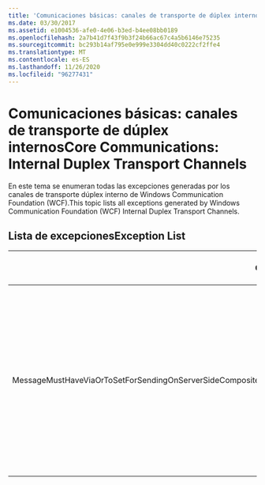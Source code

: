 ```yaml
---
title: 'Comunicaciones básicas: canales de transporte de dúplex internos'
ms.date: 03/30/2017
ms.assetid: e1004536-afe0-4e06-b3ed-b4ee08bb0189
ms.openlocfilehash: 2a7b41d7f43f9b3f24b66ac67c4a5b6146e75235
ms.sourcegitcommit: bc293b14af795e0e999e3304dd40c0222cf2ffe4
ms.translationtype: MT
ms.contentlocale: es-ES
ms.lasthandoff: 11/26/2020
ms.locfileid: "96277431"
---
```

# <a name="core-communications-internal-duplex-transport-channels"></a><span data-ttu-id="bb6d9-102">Comunicaciones básicas: canales de transporte de dúplex internos</span><span class="sxs-lookup"><span data-stu-id="bb6d9-102">Core Communications: Internal Duplex Transport Channels</span></span>

<span data-ttu-id="bb6d9-103">En este tema se enumeran todas las excepciones generadas por los canales de transporte dúplex interno de Windows Communication Foundation (WCF).</span><span class="sxs-lookup"><span data-stu-id="bb6d9-103">This topic lists all exceptions generated by Windows Communication Foundation (WCF) Internal Duplex Transport Channels.</span></span>  
  
## <a name="exception-list"></a><span data-ttu-id="bb6d9-104">Lista de excepciones</span><span class="sxs-lookup"><span data-stu-id="bb6d9-104">Exception List</span></span>  
  
|<span data-ttu-id="bb6d9-105">Código de recurso</span><span class="sxs-lookup"><span data-stu-id="bb6d9-105">Resource Code</span></span>|<span data-ttu-id="bb6d9-106">Cadena de recurso</span><span class="sxs-lookup"><span data-stu-id="bb6d9-106">Resource String</span></span>|  
|-------------------|---------------------|  
|<span data-ttu-id="bb6d9-107">MessageMustHaveViaOrToSetForSendingOnServerSideCompositeDuplexChannels</span><span class="sxs-lookup"><span data-stu-id="bb6d9-107">MessageMustHaveViaOrToSetForSendingOnServerSideCompositeDuplexChannels</span></span>|<span data-ttu-id="bb6d9-108">Para enviar un mensaje en canales dúplex compuestos de servidor, el mensaje debe tener la propiedad “A través de” o el encabezado “A”.</span><span class="sxs-lookup"><span data-stu-id="bb6d9-108">To send a message on server composite duplex channels, the message must have either the 'Via' property or the 'To' header set.</span></span>|
